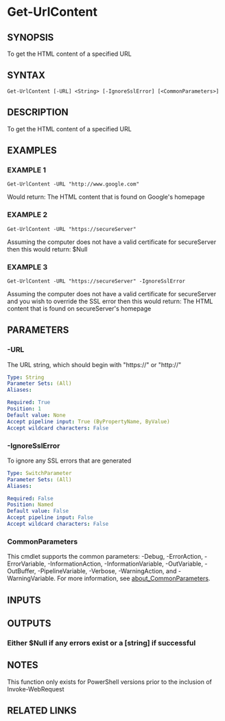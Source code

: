 ﻿---
external help file: PoshFunctions-help.xml
Module Name: poshfunctions
online version: https://www.Google.com
schema: 2.0.0
---

# Get-UrlContent

## SYNOPSIS
To get the HTML content of a specified URL

## SYNTAX

```
Get-UrlContent [-URL] <String> [-IgnoreSslError] [<CommonParameters>]
```

## DESCRIPTION
To get the HTML content of a specified URL

## EXAMPLES

### EXAMPLE 1
```
Get-UrlContent -URL "http://www.google.com"
```

Would return:
The HTML content that is found on Google's homepage

### EXAMPLE 2
```
Get-UrlContent -URL "https://secureServer"
```

Assuming the computer does not have a valid certificate for secureServer then this would return:
$Null

### EXAMPLE 3
```
Get-UrlContent -URL "https://secureServer" -IgnoreSslError
```

Assuming the computer does not have a valid certificate for secureServer and you wish to override the SSL error then this would return:
The HTML content that is found on secureServer's homepage

## PARAMETERS

### -URL
The URL string, which should begin with "https://" or "http://"

```yaml
Type: String
Parameter Sets: (All)
Aliases:

Required: True
Position: 1
Default value: None
Accept pipeline input: True (ByPropertyName, ByValue)
Accept wildcard characters: False
```

### -IgnoreSslError
To ignore any SSL errors that are generated

```yaml
Type: SwitchParameter
Parameter Sets: (All)
Aliases:

Required: False
Position: Named
Default value: False
Accept pipeline input: False
Accept wildcard characters: False
```

### CommonParameters
This cmdlet supports the common parameters: -Debug, -ErrorAction, -ErrorVariable, -InformationAction, -InformationVariable, -OutVariable, -OutBuffer, -PipelineVariable, -Verbose, -WarningAction, and -WarningVariable. For more information, see [about_CommonParameters](http://go.microsoft.com/fwlink/?LinkID=113216).

## INPUTS

## OUTPUTS

### Either $Null if any errors exist or a [string] if successful
## NOTES
This function only exists for PowerShell versions prior to the inclusion of Invoke-WebRequest

## RELATED LINKS
